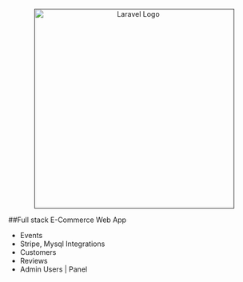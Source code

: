 <p align="center"><a href="" target="_blank"><img src="https://github.com/anatolieursu/e_commerce/assets/104382017/f1f8d023-e66f-441d-87ed-eca2d1476fe3" width="400" alt="Laravel Logo"></a></p>

##Full stack E-Commerce Web App
- Events
- Stripe, Mysql Integrations
- Customers
- Reviews
- Admin Users | Panel
